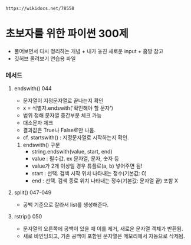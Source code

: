 `https://wikidocs.net/78558`

# 초보자를 위한 파이썬 300제
- 풀어보면서 다시 정리하는 개념 + 내가 놓친 새로운 input + 홈짱 참고
- 깃허브 올려보기 연습용 파일

### 메서드
1. endswith() 044
    - 문자열이 지정문자열로 끝나는지 확인
    - x = 식별자.endswith('확인해야 할 문자')
    - 범위 정해 문자열 중간부분 체크 가능
    - 대소문자 체크
    - 결과값은 True나 False로만 나옴.
    - cf. startswith() : 지정문자열로 시작하는지 확인.
    1) endswith() 구문
       - string.endswith(value, start, end) 
       - value : 필수값. ex 문자열, 문자, 숫자 등
       - value가 2개 이상일 경우 튜플로(a, b) 넣어주면 됨!
       - start : 선택. 검색 시작 위치 나타내는 정수(기본값: 0)
       - end : 선택. 검색 종료 위치 나타내는 정수(기본값: 문자열 끝) 포함 X
       
1. split() 047-049
   - 공백 기준으로 잘라서 list를 생성해준다.
  
1. rstrip() 050
   - 문자열의 오른쪽에 공백이 있을 때 이를 제거, 새로운 문자열 객체가 반환됨.
   - 새로 바인딩되고, 기존 공백이 포함된 문자열은 메모리에서 자동으로 삭제됨.